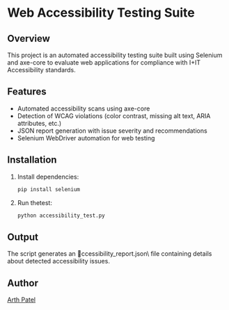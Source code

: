 # Web Accessibility Testing Suite
## Overview
This project is an automated accessibility testing suite built using Selenium and axe-core to evaluate web applications for compliance with I+IT Accessibility standards.
## Features
- Automated accessibility scans using axe-core
- Detection of WCAG violations (color contrast, missing alt text, ARIA attributes, etc.)
- JSON report generation with issue severity and recommendations
- Selenium WebDriver automation for web testing
## Installation
1. Install dependencies:
    ```bash
    pip install selenium

3. Run thetest:
    ```bash
    python accessibility_test.py

 
## Output
The script generates an \ccessibility_report.json\ file containing details about detected accessibility issues.
## Author
[Arth Patel](https://github.com/Arth05)

